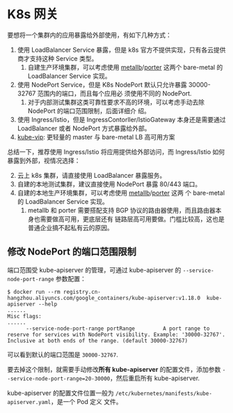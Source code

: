 # K8s 网关

要想将一个集群内的应用暴露给外部使用，有如下几种方式：

1. 使用 LoadBalancer Service 暴露，但是 k8s 官方不提供实现，只有各云提供商才支持这种 Service 类型。
   1. 自建生产环境集群，可以考虑使用
      [metallb](https://github.com/metallb/metallb)/[porter](https://github.com/kubesphere/porter)
      这两个 bare-metal 的 LoadBalancer Service 实现。
2. 使用 NodePort Service，但是 K8s NodePort 默认只允许暴露 30000-32767 范围内的端口，而且每个应用必
   须使用不同的 NodePort.
   1. 对于内部测试集群这类可靠性要求不高的环境，可以考虑手动去除 NodePort 的端口范围限制，后面详细介
      绍。
3. 使用 Ingress/Istio，但是 IngressContorller/IstioGateway 本身还是需要通过 LoadBalancer 或者
   NodePort 方式暴露给外部。
4. [kube-vip](https://github.com/kube-vip/kube-vip): 更轻量的 master 与 bare-metal LB 高可用方案

总结一下，推荐使用 Ingress/Istio 将应用提供给外部访问，而 Ingress/Istio 如何暴露到外部，视情况选择：

2. 云上 k8s 集群，请直接使用 LoadBalancer 暴露服务。
1. 自建的本地测试集群，建议直接使用 NodePort 暴露 80/443 端口。
1. 自建的本地生产环境集群，可以考虑使用
   [metallb](https://github.com/metallb/metallb)/[porter](https://github.com/kubesphere/porter) 这两
   个 bare-metal 的 LoadBalancer Service 实现。
   1. metallb 和 porter 需要搭配支持 BGP 协议的路由器使用，而且路由器本身也需要做高可用，更底层还有
      链路层高可用要做。门槛比较高，这也是普通企业搞不起私有云的原因。

## 修改 NodePort 的端口范围限制

端口范围受 kube-apiserver 的管理，可通过 kube-apiserver 的 `--service-node-port-range` 参数配置：

```shell
$ docker run --rm registry.cn-hangzhou.aliyuncs.com/google_containers/kube-apiserver:v1.18.0  kube-apiserver --help
......
Misc flags:
......
      --service-node-port-range portRange         A port range to reserve for services with NodePort visibility. Example: '30000-32767'. Inclusive at both ends of the range. (default 30000-32767)

```

可以看到默认的端口范围是 `30000-32767`.

要去掉这个限制，就需要手动修改**所有 kube-apiserver** 的配置文件，添加参数
`--service-node-port-range=20-30000`，然后重启所有 kube-apiserver.

kube-apiserver 的配置文件位置一般为 `/etc/kubernetes/manifests/kube-apiserver.yaml`，是一个 Pod 定义
文件。
